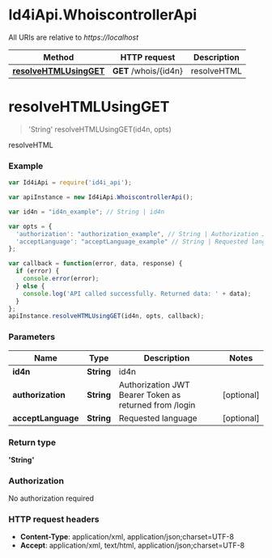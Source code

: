 # Id4iApi.WhoiscontrollerApi

All URIs are relative to *https://localhost*

Method | HTTP request | Description
------------- | ------------- | -------------
[**resolveHTMLUsingGET**](WhoiscontrollerApi.md#resolveHTMLUsingGET) | **GET** /whois/{id4n} | resolveHTML


<a name="resolveHTMLUsingGET"></a>
# **resolveHTMLUsingGET**
> &#39;String&#39; resolveHTMLUsingGET(id4n, opts)

resolveHTML

### Example
```javascript
var Id4iApi = require('id4i_api');

var apiInstance = new Id4iApi.WhoiscontrollerApi();

var id4n = "id4n_example"; // String | id4n

var opts = { 
  'authorization': "authorization_example", // String | Authorization JWT Bearer Token as returned from /login
  'acceptLanguage': "acceptLanguage_example" // String | Requested language
};

var callback = function(error, data, response) {
  if (error) {
    console.error(error);
  } else {
    console.log('API called successfully. Returned data: ' + data);
  }
};
apiInstance.resolveHTMLUsingGET(id4n, opts, callback);
```

### Parameters

Name | Type | Description  | Notes
------------- | ------------- | ------------- | -------------
 **id4n** | **String**| id4n | 
 **authorization** | **String**| Authorization JWT Bearer Token as returned from /login | [optional] 
 **acceptLanguage** | **String**| Requested language | [optional] 

### Return type

**&#39;String&#39;**

### Authorization

No authorization required

### HTTP request headers

 - **Content-Type**: application/xml, application/json;charset=UTF-8
 - **Accept**: application/xml, text/html, application/json;charset=UTF-8

